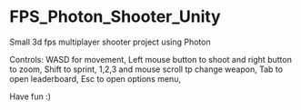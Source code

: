 # FPS_Photon_Shooter_Unity
Small 3d fps multiplayer shooter project using Photon

Controls:
WASD for movement,
Left mouse button to shoot and right button to zoom,
Shift to sprint,
1,2,3 and mouse scroll tp change weapon,
Tab to open leaderboard,
Esc to open options menu,

Have fun :)
